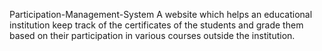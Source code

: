 Participation-Management-System
A website which helps an educational institution keep track of the certificates of the students and grade them based on their participation in various courses outside the institution.
